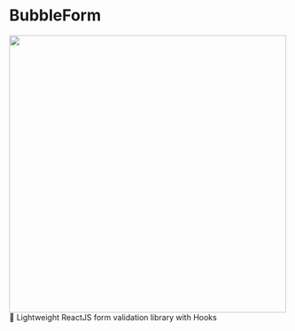 # BubbleForm

 <img width="500px" src="header.png">
🥤 Lightweight ReactJS form validation library with Hooks
